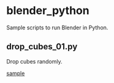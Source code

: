 # blender_python
Sample scripts to run Blender in Python.

## drop_cubes_01.py
Drop cubes randomly.

[sample](https://www.youtube.com/watch?v=OaTuBY8cFuI "sample") 
